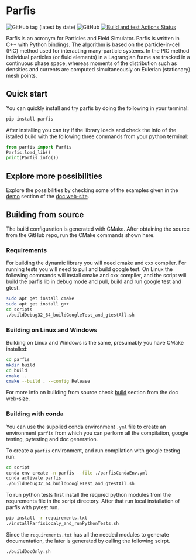 # Parfis

![GitHub tag (latest by date)](https://img.shields.io/github/v/tag/GinkoBalboa/parfis)
![GitHub](https://img.shields.io/github/license/GinkoBalboa/parfis)
[![Build and test Actions Status](https://github.com/GinkoBalboa/parfis/actions/workflows/main.yml/badge.svg)](https://github.com/GinkoBalboa/parfis/actions)

Parfis is an acronym for Particles and Field Simulator. Parfis is written in 
C++ with Python bindings. The algorithm is based on the particle-in-cell 
(PIC) method used for interacting many-particle systems. In the PIC method
individual particles (or fluid elements) in a Lagrangian frame are tracked 
in a continuous phase space, whereas moments of the distribution such as 
densities and currents are computed simultaneously on Eulerian (stationary) 
mesh points.

## Quick start

You can quickly install and try parfis by doing the following in your terminal:

``` bash
pip install parfis
```

After installing you can try if the library loads and check the info of 
the istalled build with the following three commands from your python terminal:

``` python
from parfis import Parfis
Parfis.load_lib()
print(Parfis.info())
```

## Explore more possibilities

Explore the possibilities by checking some of the examples given in the 
[demo](https://www.parfis.com/demo.html) section of the [doc web-site](https://www.parfis.com).


## Building from source

The build configuration is generated with CMake. After obtaining the source from the
GitHub repo, run the CMake commands shown here.


### Requirements

For building the dynamic library you will need cmake and cxx compiler. For running
tests you will need to pull and build google test. On Linux the following commands
will install cmake and cxx compiler, and the script will build the parfis lib in 
debug mode and pull, build and run google test and gtest.

``` bash
sudo apt get install cmake
sudo apt get install g++
cd scripts
./buildDebug32_64_buildGoogleTest_and_gtestAll.sh
```

### Building on Linux and Windows

Building on Linux and Windows is the same, presumably you have CMake installed:

``` bash
cd parfis
mkdir build
cd build
cmake ..
cmake --build . --config Release
```

For more info on building from source check [build](https://www.parfis.com/build.html) section 
from the doc web-size.

### Building with conda

You can use the supplied conda environment `.yml` file to create an
environment `parfis` from which you can perform all the compilation, google testing,
pytesting and doc generation.

To create a `parfis` environment, and run compilation with google testing run:

``` bash
cd script
conda env create -n parfis --file ./parfisCondaEnv.yml
conda activate parfis
./buildDebug32_64_buildGoogleTest_and_gtestAll.sh
```

To run python tests first install the requred python modules from
the requrements file in the script directory. After that run local installation
of parfis with pytest run.

```bash
pip install -r requirements.txt
./installParfisLocaly_and_runPythonTests.sh
```

Since the `requirements.txt` has all the needed modules to generate
documentation, the later is generated by calling the following scirpt.

```bash
./buildDocOnly.sh
```